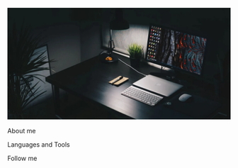[![Header](https://github.com/SIDOSHIT/SIDOSHIT/blob/main/assets/dark-wallpapers.webp)](https://hh.ru/applicant/settings?from=header_new&hhtmFrom=resume_list&hhtmFromLabel=header_new)

About me

Languages and Tools

Follow me